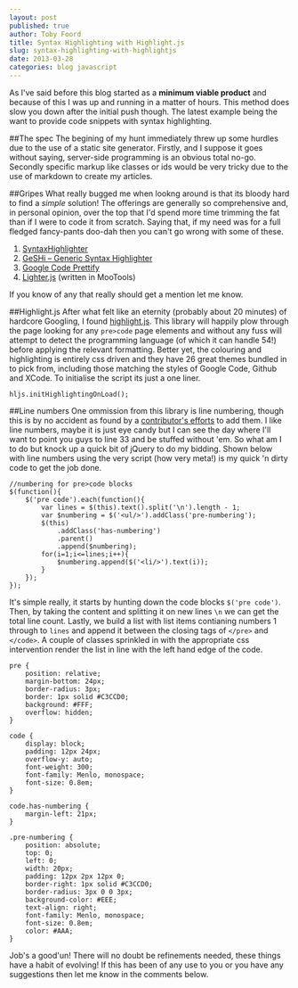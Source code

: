 ```yaml
---
layout: post
published: true
author: Toby Foord
title: Syntax Highlighting with Highlight.js
slug: syntax-highlighting-with-highlightjs
date: 2013-03-28
categories: blog javascript
---
```


As I've said before this blog started as a **minimum viable product** and because of this I was up and running in a matter of hours. This method does slow you down after the initial push though. The latest example being the want to provide code snippets with syntax highlighting.

##The spec
The begining of my hunt immediately threw up some hurdles due to the use of a static site generator. Firstly, and I suppose it goes without saying, server-side programming is an obvious total no-go. Secondly specific markup like classes or ids would be very tricky due to the use of markdown to create my articles.

##Gripes
What really bugged me when lookng around is that its bloody hard to find a *simple* solution! The offerings are generally so comprehensive and, in personal opinion, over the top that I'd spend more time trimming the fat than if I were to code it from scratch. Saying that, if my need was for a full fledged fancy-pants doo-dah then you can't go wrong with some of these.

1. [SyntaxHighlighter](http://alexgorbatchev.com/SyntaxHighlighter/)
2. [GeSHi – Generic Syntax Highlighter](http://qbnz.com/highlighter/index.php)
3. [Google Code Prettify](https://code.google.com/p/google-code-prettify/)
4. [Lighter.js](https://github.com/pradador/Lighter/) (written in MooTools)

If you know of any that really should get a mention let me know.

##Highlight.js
After what felt like an eternity (probably about 20 minutes) of hardcore Googling, I found [highlight.js][highlightjs]. This library will happily plow through the page looking for any `pre>code` page elements and without any fuss will attempt to detect the programming language (of which it can handle 54!) before applying the relevant formatting. Better yet, the colouring and highlighting is entirely css driven and they have 26 great themes bundled in to pick from, including those matching the styles of Google Code, Github and XCode. To initialise the script its just a one liner.

```
hljs.initHighlightingOnLoad();
```

##Line numbers
One ommission from this library is line numbering, though this is by no accident as found by a [contributor's efforts][hjslinenumber] to add them.
I like line numbers, maybe it is just eye candy but I can see the day where I'll want to point you guys to line 33 and be stuffed without 'em. So what am I to do but knock up a quick bit of jQuery to do my bidding. Shown below with line numbers using the very script (how very meta!) is my quick 'n dirty code to get the job done.

```
//numbering for pre>code blocks
$(function(){
    $('pre code').each(function(){
        var lines = $(this).text().split('\n').length - 1;
        var $numbering = $('<ul/>').addClass('pre-numbering');
        $(this)
            .addClass('has-numbering')
            .parent()
            .append($numbering);
        for(i=1;i<=lines;i++){
            $numbering.append($('<li/>').text(i));
        }
    });
});
```

It's simple really, it starts by hunting down the code blocks `$('pre code')`. Then, by taking the content and splitting it on new lines `\n` we can get the total line count. Lastly, we build a list with list items contianing numbers 1 through to `lines` and append it between the closing tags of `</pre>` and `</code>`. A couple of classes sprinkled in with the appropriate css intervention render the list in line with the left hand edge of the code.

```
pre {
    position: relative;
    margin-bottom: 24px;
    border-radius: 3px;
    border: 1px solid #C3CCD0;
    background: #FFF;
    overflow: hidden;
}

code {
    display: block;
    padding: 12px 24px;
    overflow-y: auto;
    font-weight: 300;
    font-family: Menlo, monospace;
    font-size: 0.8em;
}

code.has-numbering {
    margin-left: 21px;
}

.pre-numbering {
    position: absolute;
    top: 0;
    left: 0;
    width: 20px;
    padding: 12px 2px 12px 0;
    border-right: 1px solid #C3CCD0;
    border-radius: 3px 0 0 3px;
    background-color: #EEE;
    text-align: right;
    font-family: Menlo, monospace;
    font-size: 0.8em;
    color: #AAA;
}
```

Job's a good'un! There will no doubt be refinements needed, these things have a habit of evolving! If this has been of any use to you or you have any suggestions then let me know in the comments below.

[highlightjs]: http://softwaremaniacs.org/soft/highlight/en/
[hjslinenumber]: http://softwaremaniacs.org/forum/highlightjs/1362/
